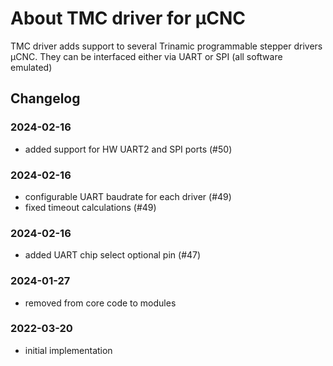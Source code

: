 # About TMC driver for µCNC

TMC driver adds support to several Trinamic programmable stepper drivers µCNC.
They can be interfaced either via UART or SPI (all software emulated)

## Changelog

### 2024-02-16

- added support for HW UART2 and SPI ports (#50)

### 2024-02-16

- configurable UART baudrate for each driver (#49)
- fixed timeout calculations (#49)

### 2024-02-16

- added UART chip select optional pin (#47)

### 2024-01-27

- removed from core code to modules

### 2022-03-20

- initial implementation
